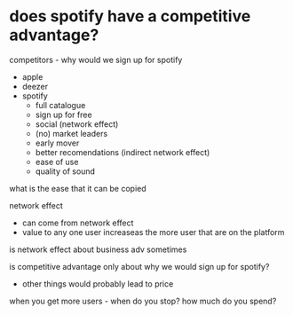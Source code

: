 # does spotify have a competitive advantage?

competitors - why would we sign up for spotify
- apple
- deezer
- spotify
    - full catalogue
    - sign up for free
    - social (network effect)
    - (no) market leaders
    - early mover
    - better recomendations (indirect network effect)
    - ease of use
    - quality of sound

what is the ease that it can be copied


network effect
- can come from network effect
- value to any one user increaseas the more user that are on the platform


is network effect about business adv sometimes

is competitive advantage only about why we would sign up for spotify?
- other things would probably lead to price

when you get more users - when do you stop? how much do you spend?